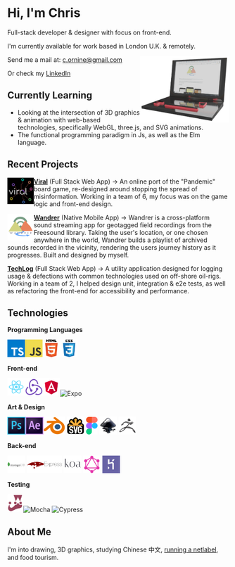 # Hi, I'm Chris 
Full-stack developer & designer with focus on front-end.

I'm currently available for work based in London U.K. & remotely.

<img alt="Laptop gif animation" title="My Laptop, made in Blender, animated in Ps 💕"  src="./assets/githublaptop-animation.gif" width="40%" align="right">

Send me a mail at: c.ornine@gmail.com 

Or check my [LinkedIn](https://www.linkedin.com/in/awenine/ "Christopher Owen LinkedIn Profile")

## Currently Learning
- Looking at the intersection of 3D graphics & animation with web-based technologies, specifically WebGL, three.js, and SVG animations.
- The functional programming paradigm in Js, as well as the Elm language.


## Recent Projects

<img width="60" alt="Viral logo" title="Viral" src="assets/viral-logo.png" align="left"></img> [**Viral**](https://github.com/Bobik808/Viral "Viral Github Repo") (Full Stack Web App) -> An online port of the "Pandemic" board game, re-designed around stopping the spread of misinformation. Working in a team of 6, my focus was on the game logic and front-end design.

<img width="60" alt="Wandrer logo" title="Wandrer" src="https://raw.githubusercontent.com/awenine/wandrer/main/images/wandrer-logo.png" align="left"></img> [**Wandrer**](https://github.com/awenine/wandrer "Wandrer Github Repo") (Native Mobile App) -> Wandrer is a cross-platform sound streaming app for geotagged field recordings from the Freesound library. Taking the user's location, or one chosen anywhere in the world, Wandrer builds a playlist of archived sounds recorded in the vicinity, rendering the users journey history as it progresses. Built and designed by myself.  

[**TechLog**](https://github.com/alexanderjshall/TechLog "Techlog Github Repo") (Full Stack Web App) -> A utility application designed for logging usage & defections with common technologies used on off-shore oil-rigs. Working in a team of 2, I helped design unit, integration & e2e tests, as well as refactoring the front-end for accessibility and performance.


## Technologies

**Programming Languages**

<img height="40" alt="Typescript" title="Typescript" src="https://raw.githubusercontent.com/github/explore/80688e429a7d4ef2fca1e82350fe8e3517d3494d/topics/typescript/typescript.png"><img height="40" alt="Javascript" title="Javascript" src="https://raw.githubusercontent.com/github/explore/80688e429a7d4ef2fca1e82350fe8e3517d3494d/topics/javascript/javascript.png"><img height="40" alt="HTML" title="HTML" src="https://raw.githubusercontent.com/github/explore/80688e429a7d4ef2fca1e82350fe8e3517d3494d/topics/html/html.png"><img height="40" alt="CSS" title="CSS" src="https://raw.githubusercontent.com/github/explore/80688e429a7d4ef2fca1e82350fe8e3517d3494d/topics/css/css.png">

**Front-end**

<img height="40" alt="React" title="React" src="https://raw.githubusercontent.com/github/explore/80688e429a7d4ef2fca1e82350fe8e3517d3494d/topics/react/react.png"><img height="40" alt="Redux" title="Redux" src="https://raw.githubusercontent.com/github/explore/80688e429a7d4ef2fca1e82350fe8e3517d3494d/topics/redux/redux.png"><img height="40" alt="Angular" title="Angular" src="https://raw.githubusercontent.com/github/explore/80688e429a7d4ef2fca1e82350fe8e3517d3494d/topics/angular/angular.png"><img height="40" alt="Expo" title="Expo" src="https://raw.githubusercontent.com/expo/expo/master/style/banner.png">

**Art & Design**

<img height="40" alt="Photoshop" title="Photoshop" src="assets/photoshop-cc.svg"><img height="40" alt="After Effects" title="After Effects"  src="assets/after-effects-cc.svg"><img height="40" alt="Blender" title="Blender" src="assets/Blender_logo.svg"> <img height="40" alt="SVG" title="SVG" src="assets/SVG_Logo.svg"> <img height="40" alt="Figma" title="Figma" src="assets/Figma-logo.svg"> <img height="40" alt="Inkscape" title="Inkscape" src="assets/Inkscape_Logo.svg"> <img height="40" alt="ZBrush" title="ZBrush" src="assets/zbrush.svg">

**Back-end**

<img height="40" alt="Mongo DB" title="Mongo DB" src="https://raw.githubusercontent.com/github/explore/80688e429a7d4ef2fca1e82350fe8e3517d3494d/topics/mongodb/mongodb.png"> <img height="40" alt="Mongoose" title="Mongoose" src="https://raw.githubusercontent.com/github/explore/80688e429a7d4ef2fca1e82350fe8e3517d3494d/topics/mongoose/mongoose.png"><img height="40" alt="Express" title="Express" src="https://raw.githubusercontent.com/github/explore/80688e429a7d4ef2fca1e82350fe8e3517d3494d/topics/express/express.png"> <img height="40" alt="Koa" title="Koa" src="https://raw.githubusercontent.com/github/explore/80688e429a7d4ef2fca1e82350fe8e3517d3494d/topics/koa/koa.png"> <img height="40" alt="GraphQL" title="GraphQL" src="https://raw.githubusercontent.com/github/explore/80688e429a7d4ef2fca1e82350fe8e3517d3494d/topics/graphql/graphql.png"> <img height="40" alt="Heroku" title="Heroku" src="assets/heroku.svg">

**Testing**

<img height="40" alt="Jest" title="Jest" src="./assets/jest-0.svg"><img height="40" alt="Mocha" title="Mocha" src="https://avatars.githubusercontent.com/u/8770005?s=200&v=4"> <img height="40" alt="Cypress" title="Cypress" src="https://avatars.githubusercontent.com/u/8908513?s=200&v=4">


## About Me

I'm into drawing, 3D graphics, studying Chinese 中文, [running a netlabel](http://quantumnatives.com/ "Quantum Natives"), and food tourism.
